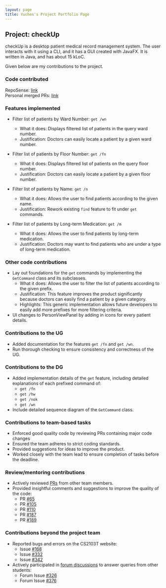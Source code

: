 ```yaml
---
layout: page
title: Yuchen's Project Portfolio Page
---
```


## Project: checkUp

checkUp is a desktop patient medical record management system.
The user interacts with it using a CLI, and it has a GUI created with JavaFX.
It is written in Java, and has about 15 kLoC.

Given below are my contributions to the project.

### Code contributed

RepoSense: [link](https://nus-cs2103-ay2223s1.github.io/tp-dashboard/?search=nehcuy&breakdown=true)  
Personal merged PRs: [link](https://github.com/AY2223S1-CS2103T-W16-3/tp/pulls?q=is%3Apr+author%3A%40me+is%3Aclosed)

### Features implemented

* Filter list of patients by Ward Number: `get /wn`
    * What it does: Displays filtered list of patients in the query ward number.
    * Justification: Doctors can easily locate a patient by a given ward number.

* Filter list of patients by Floor Number: `get /fn`
    * What it does: Displays filtered list of patients on the query floor number.
    * Justification: Doctors can easily locate a patient by a given floor number.

* Filter list of patients by Name: `get /n`
    * What it does: Allows the user to find patients according to the given name.
    * Justification: Rework existing `find` feature to fit under `get` commands.

* Filter list of patients by Long-term Medication: `get /m`
    * What it does: Allows the user to find patients by long-term medication.
    * Justification: Doctors may want to find patients who are under a type of long-term medication.

### Other code contributions

* Lay out foundations for the `get` commands by implementing the `GetCommand` class and its subclasses.
    * What it does: Allows the user to filter the list of patients according to the given prefix.
    * Justification: This feature improves the product significantly because doctors can easily find a patient by a given category.
    * Highlights: This generic implementation allows future developers to easily add more prefixes for more filtering criteria.
* UI changes to PersonViewPanel by adding in icons for every patient details.

### Contributions to the UG

* Added documentation for the features `get /fn` and `get /wn`.
* Run thorough checking to ensure consistency and correctness of the UG.

### Contributions to the DG

* Added implementation details of the `get` feature, including detailed explanations of each prefixed command of:
    * `get /fn`
    * `get /hw`
    * `get /nok`
    * `get /wn`
* Include detailed sequence diagram of the `GetCommand` class.

### Contributions to team-based tasks

* Enforced good quality code by reviewing PRs containing major code changes
* Ensured the team adheres to strict coding standards.
* Provided suggestions for ideas to improve the product.
* Worked closely with the team lead to ensure completion of tasks before the deadline.

### Review/mentoring contributions

* Actively reviewed [PRs](https://github.com/AY2223S1-CS2103T-W16-3/tp/pulls?page=1&q=is%3Apr+reviewed-by%3Anehcuy) from other team members.
* Provided insightful comments and suggestions to improve the quality of the code:
    * PR [#65](https://github.com/AY2223S1-CS2103T-W16-3/tp/pull/65)
    * PR [#105](https://github.com/AY2223S1-CS2103T-W16-3/tp/pull/105)
    * PR [#110](https://github.com/AY2223S1-CS2103T-W16-3/tp/pull/110)
    * PR [#187](https://github.com/AY2223S1-CS2103T-W16-3/tp/pull/187)
    * PR [#189](https://github.com/AY2223S1-CS2103T-W16-3/tp/pull/189)

### Contributions beyond the project team

* Reported bugs and errors on the CS2103T website:
    * Issue [#168](https://github.com/nus-cs2103-AY2223S1/forum/issues/168)
    * Issue [#332](https://github.com/nus-cs2103-AY2223S1/forum/issues/332)
    * Issue [#342](https://github.com/nus-cs2103-AY2223S1/forum/issues/342)
* Actively participated in [forum discussions](https://github.com/nus-cs2103-AY2223S1/forum/issues?q=is%3Aissue+commenter%3Anehcuy) to answer queries from other students:
    * Forum Issue [#326](https://github.com/nus-cs2103-AY2223S1/forum/issues/326)
    * Forum Issue [#376](https://github.com/nus-cs2103-AY2223S1/forum/issues/376)
